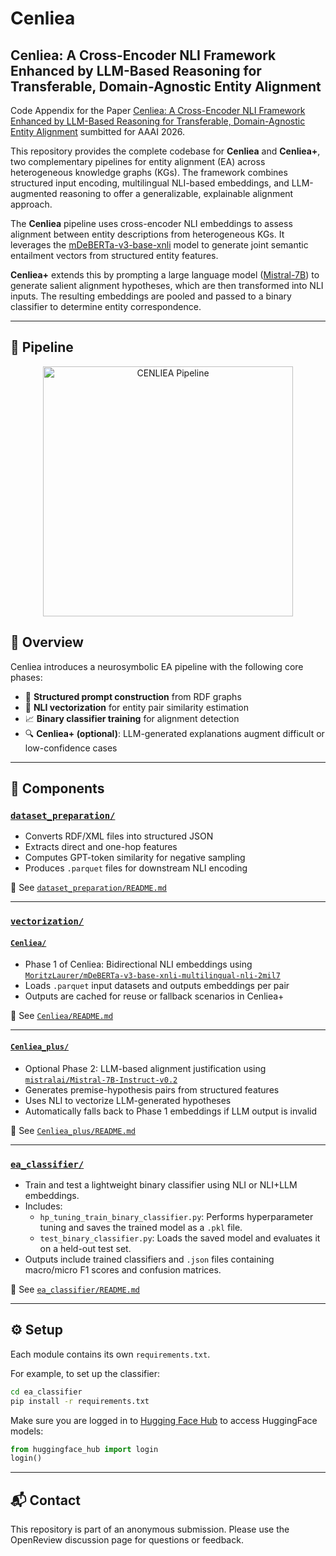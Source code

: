 # Cenliea

## Cenliea: A Cross-Encoder NLI Framework Enhanced by LLM-Based Reasoning for Transferable, Domain-Agnostic Entity Alignment

Code Appendix for the Paper [Cenliea: A Cross-Encoder NLI Framework Enhanced by LLM-Based Reasoning for Transferable, Domain-Agnostic Entity Alignment](https://openreview.net/forum?id=v4Fnw1oySH) sumbitted for AAAI 2026.

This repository provides the complete codebase for **Cenliea** and **Cenliea+**, two complementary pipelines for entity alignment (EA) across heterogeneous knowledge graphs (KGs). The framework combines structured input encoding, multilingual NLI-based embeddings, and LLM-augmented reasoning to offer a generalizable, explainable alignment approach.

The **Cenliea** pipeline uses cross-encoder NLI embeddings to assess alignment between entity descriptions from heterogeneous KGs. It leverages the [mDeBERTa-v3-base-xnli](https://huggingface.co/MoritzLaurer/mDeBERTa-v3-base-xnli-multilingual-nli-2mil7) model to generate joint semantic entailment vectors from structured entity features.

**Cenliea+** extends this by prompting a large language model ([Mistral-7B](https://huggingface.co/mistralai/Mistral-7B-Instruct-v0.2)) to generate salient alignment hypotheses, which are then transformed into NLI inputs. The resulting embeddings are pooled and passed to a binary classifier to determine entity correspondence. 

---

## 🧭 Pipeline

<div align="center">
  <img src="assets/AAAI_Diagram.png" alt="CENLIEA Pipeline" width="400"/>
</div>

## 📌 Overview

Cenliea introduces a neurosymbolic EA pipeline with the following core phases:
- 🧱 **Structured prompt construction** from RDF graphs
- 🧠 **NLI vectorization** for entity pair similarity estimation
- 📈 **Binary classifier training** for alignment detection
- 🔍 **Cenliea+ (optional)**: LLM-generated explanations augment difficult or low-confidence cases

---

## 🧱 Components

### [`dataset_preparation/`](./dataset_preparation)

- Converts RDF/XML files into structured JSON
- Extracts direct and one-hop features
- Computes GPT-token similarity for negative sampling
- Produces `.parquet` files for downstream NLI encoding

📖 See [`dataset_preparation/README.md`](./dataset_preparation/README.md)

---
### [`vectorization/`](./vectorization)

#### [`Cenliea/`](./vectorization/Cenliea)

- Phase 1 of Cenliea: Bidirectional NLI embeddings using [`MoritzLaurer/mDeBERTa-v3-base-xnli-multilingual-nli-2mil7`](https://huggingface.co/MoritzLaurer/mDeBERTa-v3-base-xnli-multilingual-nli-2mil7)
- Loads `.parquet` input datasets and outputs embeddings per pair
- Outputs are cached for reuse or fallback scenarios in Cenliea+

📖 See [`Cenliea/README.md`](./vectorization/Cenliea/README.md)

---

#### [`Cenliea_plus/`](./vectorization/Cenliea_plus)

- Optional Phase 2: LLM-based alignment justification using [`mistralai/Mistral-7B-Instruct-v0.2`](https://huggingface.co/mistralai/Mistral-7B-Instruct-v0.2)
- Generates premise-hypothesis pairs from structured features
- Uses NLI to vectorize LLM-generated hypotheses
- Automatically falls back to Phase 1 embeddings if LLM output is invalid

📖 See [`Cenliea_plus/README.md`](./vectorization/Cenliea_plus/README.md)

---

### [`ea_classifier/`](./ea_classifier)

- Train and test a lightweight binary classifier using NLI or NLI+LLM embeddings.
- Includes:
  - `hp_tuning_train_binary_classifier.py`: Performs hyperparameter tuning and saves the trained model as a `.pkl` file.
  - `test_binary_classifier.py`: Loads the saved model and evaluates it on a held-out test set.
- Outputs include trained classifiers and `.json` files containing macro/micro F1 scores and confusion matrices.

📖 See [`ea_classifier/README.md`](./ea_classifier/README.md)

---

## ⚙️ Setup

Each module contains its own `requirements.txt`.

For example, to set up the classifier:

```bash
cd ea_classifier
pip install -r requirements.txt
```

Make sure you are logged in to [Hugging Face Hub](https://huggingface.co/docs/huggingface_hub) to access HuggingFace models:

```python
from huggingface_hub import login
login()
```

---

## 📬 Contact

This repository is part of an anonymous submission. Please use the OpenReview discussion page for questions or feedback.
